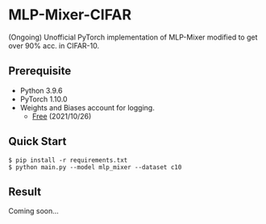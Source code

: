 # MLP-Mixer-CIFAR
(Ongoing) Unofficial PyTorch implementation of MLP-Mixer modified to get over 90% acc. in CIFAR-10.

## Prerequisite
* Python 3.9.6
* PyTorch 1.10.0
* Weights and Biases account for logging.
    * [Free](https://wandb.ai/site) (2021/10/26)

## Quick Start
```shell
$ pip install -r requirements.txt
$ python main.py --model mlp_mixer --dataset c10
```

## Result
Coming soon...